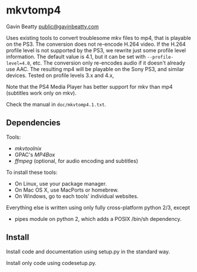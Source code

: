 mkvtomp4
========
Gavin Beatty <public@gavinbeatty.com>

Uses existing tools to convert troublesome mkv files to mp4,
that is playable on the PS3.
The conversion does not re-encode H.264 video.
If the H.264 profile level is not supported by the PS3,
we rewrite just some profile level information.
The default value is 4.1, but it can be set with `--profile-level=4.0`, etc.
The conversion only re-encodes audio if it doesn't already use AAC.
The resulting mp4 will be playable on the Sony PS3, and similar devices.
Tested on profile levels 3.x and 4.x,

Note that the PS4 Media Player has better support for mkv than mp4
(subtitles work only on mkv).

Check the manual in `doc/mkvtomp4.1.txt`.


Dependencies
------------

Tools:

* *mkvtoolnix*
* GPAC's *MP4Box*
* *ffmpeg* (optional, for audio encoding and subtitles)

To install these tools:

* On Linux, use your package manager.
* On Mac OS X, use MacPorts or homebrew.
* On Windows, go to each tools' individual websites.

Everything else is written using only fully cross-platform python 2/3, except

* pipes module on python 2, which adds a POSIX /bin/sh dependency.


Install
-------

Install code and documentation using setup.py in the standard way.

Install only code using codesetup.py.

